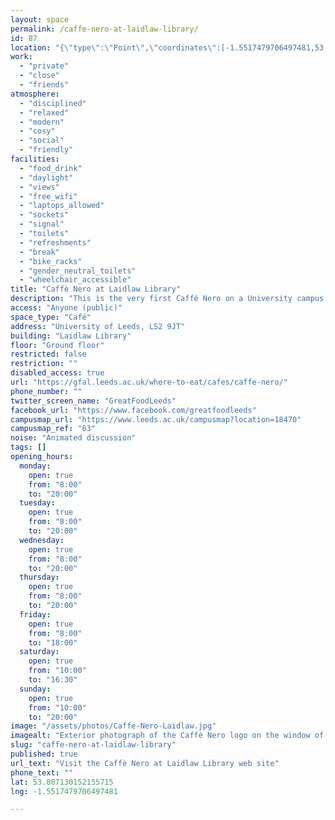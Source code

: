 ```yaml
---
layout: space
permalink: /caffe-nero-at-laidlaw-library/
id: 87
location: "{\"type\":\"Point\",\"coordinates\":[-1.5517479706497481,53.807130152155715]}"
work:
  - "private"
  - "close"
  - "friends"
atmosphere:
  - "disciplined"
  - "relaxed"
  - "modern"
  - "cosy"
  - "social"
  - "friendly"
facilities:
  - "food_drink"
  - "daylight"
  - "views"
  - "free_wifi"
  - "laptops_allowed"
  - "sockets"
  - "signal"
  - "toilets"
  - "refreshments"
  - "break"
  - "bike_racks"
  - "gender_neutral_toilets"
  - "wheelchair_accessible"
title: "Caffè Nero at Laidlaw Library"
description: "This is the very first Caffé Nero on a University campus, specialising in high-quality Italian coffee, a warm and welcoming atmosphere, good food and great personal service."
access: "Anyone (public)"
space_type: "Café"
address: "University of Leeds, LS2 9JT"
building: "Laidlaw Library"
floor: "Ground floor"
restricted: false
restriction: ""
disabled_access: true
url: "https://gfal.leeds.ac.uk/where-to-eat/cafes/caffe-nero/"
phone_number: ""
twitter_screen_name: "GreatFoodLeeds"
facebook_url: "https://www.facebook.com/greatfoodleeds"
campusmap_url: "https://www.leeds.ac.uk/campusmap?location=18470"
campusmap_ref: "63"
noise: "Animated discussion"
tags: []
opening_hours:
  monday:
    open: true
    from: "8:00"
    to: "20:00"
  tuesday:
    open: true
    from: "8:00"
    to: "20:00"
  wednesday:
    open: true
    from: "8:00"
    to: "20:00"
  thursday:
    open: true
    from: "8:00"
    to: "20:00"
  friday:
    open: true
    from: "8:00"
    to: "18:00"
  saturday:
    open: true
    from: "10:00"
    to: "16:30"
  sunday:
    open: true
    from: "10:00"
    to: "20:00"
image: "/assets/photos/Caffe-Nero-Laidlaw.jpg"
imagealt: "Exterior photograph of the Caffè Nero logo on the window of the Laidlaw Library, with the stained glass windows of the Emmanuel Centre in the background"
slug: "caffe-nero-at-laidlaw-library"
published: true
url_text: "Visit the Caffè Nero at Laidlaw Library web site"
phone_text: ""
lat: 53.807130152155715
lng: -1.5517479706497481

---
```

